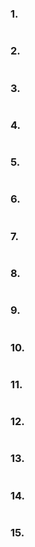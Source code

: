 ### 1.

```

```

### 2.

```

```

### 3.

```

```

### 4.

```

```

### 5.

```

```

### 6.

```

```

### 7.

```

```

### 8.

```

```

### 9.

```

```

### 10.

```

```

### 11.

```

```
### 12.

```

```

### 13.

```

```
### 14.

```

```
### 15.

```

```

